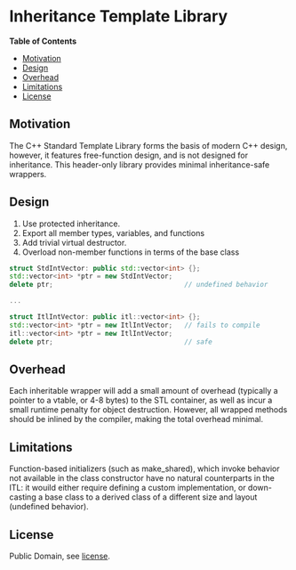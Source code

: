 Inheritance Template Library
============================

**Table of Contents**

- [Motivation](#design)
- [Design](#design)
- [Overhead](#overhead)
- [Limitations](#limitations)
- [License](#license)

## Motivation

The C++ Standard Template Library forms the basis of modern C++ design, however, it features free-function design, and is not designed for inheritance. This header-only library provides minimal inheritance-safe wrappers.

## Design

1. Use protected inheritance.
2. Export all member types, variables, and functions
3. Add trivial virtual destructor.
4. Overload non-member functions in terms of the base class

```cpp
struct StdIntVector: public std::vector<int> {};
std::vector<int> *ptr = new StdIntVector;
delete ptr;                                 // undefined behavior

...

struct ItlIntVector: public itl::vector<int> {};
std::vector<int> *ptr = new ItlIntVector;   // fails to compile
itl::vector<int> *ptr = new ItlIntVector;
delete ptr;                                 // safe
```

## Overhead

Each inheritable wrapper will add a small amount of overhead (typically a pointer to a vtable, or 4-8 bytes) to the STL container, as well as incur a small runtime penalty for object destruction. However, all wrapped methods should be inlined by the compiler, making the total overhead minimal.

## Limitations

Function-based initializers (such as make_shared), which invoke behavior not available in the class constructor have no natural counterparts in the ITL: it wouild either require defining a custom implementation, or down-casting a base class to a derived class of a different size and layout (undefined behavior).

## License

Public Domain, see [license](LICENSE.md).
